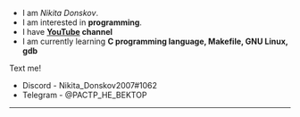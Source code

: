 - I am *Nikita Donskov*.
- I am interested in **programming**.
- I have **[YouTube](https://www.youtube.com/channel/UCW3RoBYtEBnrX_dOI3ELlxA) channel**
- I am currently learning **C programming language, Makefile, GNU Linux, gdb**

Text me!
- Discord - Nikita_Donskov2007#1062
- Telegram - @PACTP_HE_BEKTOP

---

